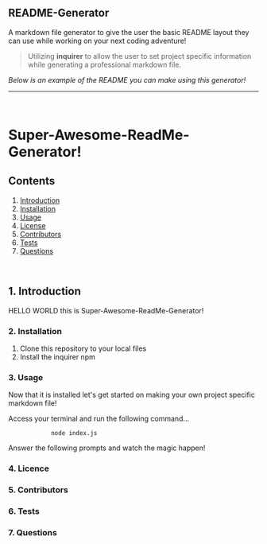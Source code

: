 ## README-Generator

A markdown file generator to give the user the basic README layout they can use while working on your next coding adventure!

>Utilizing **inquirer** to allow the user to set project specific information while    generating a professional markdown file. 

*Below is an example of the README you can make using this generator!*

---------------------------------------------------------------------------------------
<br>

# Super-Awesome-ReadMe-Generator!

## Contents 

1. [ Introduction ](#intro)
2. [ Installation ](#install)
3. [ Usage ](#usage)
4. [ License ](#license)
5. [ Contributors ](#contributing)
6. [ Tests ](#tests)
7. [ Questions ](#questions)

<br>


<a name="intro"></a>
## 1. Introduction

HELLO WORLD this is Super-Awesome-ReadMe-Generator!

<a name="install"></a>
### 2. Installation

1. Clone this repository to your local files
2. Install the inquirer npm 



<a name="usage"></a>
### 3. Usage

Now that it is installed let's get started on making your own project specific markdown file!

Access your terminal and run the following command...

                node index.js

Answer the following prompts and watch the magic happen!


<a name="license"></a>
### 4. Licence

<a name="contributing"></a>
### 5. Contributors

<a name="tests"></a>
### 6. Tests

<a name="questions"></a>
### 7. Questions


